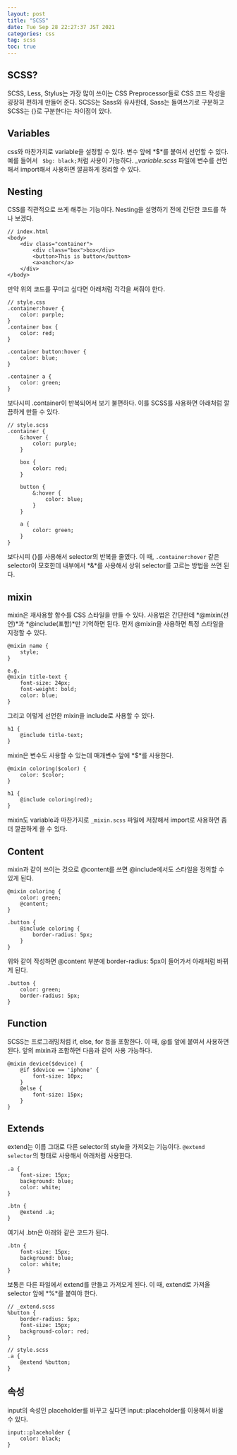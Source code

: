 ```yaml
---
layout: post
title: "SCSS"
date: Tue Sep 28 22:27:37 JST 2021
categories: css
tag: scss
toc: true
---
```

## SCSS?
SCSS, Less, Stylus는 가장 많이 쓰이는 CSS Preprocessor들로 CSS 코드 작성을 굉장히 편하게 만들어 준다. SCSS는 Sass와 유사한데, Sass는 들여쓰기로 구분하고 SCSS는 {}로 구분한다는 차이점이 있다.

## Variables
css와 마찬가지로 variable을 설정할 수 있다. 변수 앞에 *$*를 붙여서 선언할 수 있다. 예를 들어서 ` $bg: black;`처럼 사용이 가능하다. *_variable.scss* 파일에 변수를 선언해서 import해서 사용하면 깔끔하게 정리할 수 있다.

## Nesting
CSS를 직관적으로 쓰게 해주는 기능이다. Nesting을 설명하기 전에 간단한 코드를 하나 보겠다.
```
// index.html
<body>
    <div class="container">
        <div class="box">box</div>
        <button>This is button</button>
        <a>anchor</a>
    </div>
</body>
```
만약 위의 코드를 꾸미고 싶다면 아래처럼 각각을 써줘야 한다.
```
// style.css
.container:hover {
    color: purple;
}
.container box {
    color: red;
}

.container button:hover {
    color: blue;
}

.container a {
    color: green;
}
```
보다시피 .container이 반복되어서 보기 불편하다. 이를 SCSS를 사용하면 아래처럼 깔끔하게 만들 수 있다.
```
// style.scss
.container {
    &:hover {
        color: purple;
    }

    box {
        color: red;
    }

    button {
        &:hover {
            color: blue;
        }
    }

    a {
        color: green;
    }
}
```
보다시피 {}를 사용해서 selector의 반복을 줄였다. 이 때, `.container:hover` 같은 selector이 모호한데 내부에서 *&*를 사용해서 상위 selector를 고르는 방법을 쓰면 된다.

## mixin
mixin은 재사용할 함수를 CSS 스타일을 만들 수 있다. 사용법은 간단한데 *@mixin(선언)*과 *@include(포함)*만 기억하면 된다. 먼저 @mixin을 사용하면 특정 스타일을 지정할 수 있다.
```
@mixin name {
    style;
}

e.g.
@mixin title-text {
    font-size: 24px;
    font-weight: bold;
    color: blue;
}
```
그리고 이렇게 선언한 mixin을 include로 사용할 수 있다.
```
h1 {
    @include title-text;
}
```
mixin은 변수도 사용할 수 있는데 매개변수 앞에 *$*를 사용한다.
```
@mixin coloring($color) {
    color: $color;
}

h1 {
    @include coloring(red);
}
```
mixin도 variable과 마찬가지로 `_mixin.scss` 파일에 저장해서 import로 사용하면 좀 더 깔끔하게 쓸 수 있다.

## Content
mixin과 같이 쓰이는 것으로 @content를 쓰면 @include에서도 스타일을 정의할 수 있게 된다.
```
@mixin coloring {
    color: green;
    @content;
}

.button {
    @include coloring {
        border-radius: 5px;
    }
}
```
위와 같이 작성하면 @content 부분에 border-radius: 5px이 들어가서 아래처럼 바뀌게 된다.
```
.button {
    color: green;
    border-radius: 5px;
}
```

## Function
SCSS는 프로그래밍처럼 if, else, for 등을 포함한다. 이 때, @를 앞에 붙여서 사용하면 된다. 앞의 mixin과 조합하면 다음과 같이 사용 가능하다.
```
@mixin device($device) {
    @if $device == 'iphone' {
        font-size: 10px;
    }
    @else {
        font-size: 15px;
    }
}
```

## Extends
extend는 이름 그대로 다른 selector의 style을 가져오는 기능이다. `@extend selector`의 형태로 사용해서 아래처럼 사용한다.
```
.a {
    font-size: 15px;
    background: blue;
    color: white;
}

.btn {
    @extend .a;
}
```
여기서 .btn은 아래와 같은 코드가 된다.
```
.btn {
    font-size: 15px;
    background: blue;
    color: white;    
}
```
보통은 다른 파일에서 extend를 만들고 가져오게 된다. 이 때, extend로 가져올 selector 앞에 *%*를 붙여야 한다.
```
// _extend.scss
%button {
    border-radius: 5px;
    font-size: 15px;
    background-color: red;
}

// style.scss
.a {
    @extend %button;
}
```

## 속성
input의 속성인 placeholder를 바꾸고 싶다면 input::placeholder를 이용해서 바꿀 수 있다.

```
input::placeholder {
    color: black;
}
```